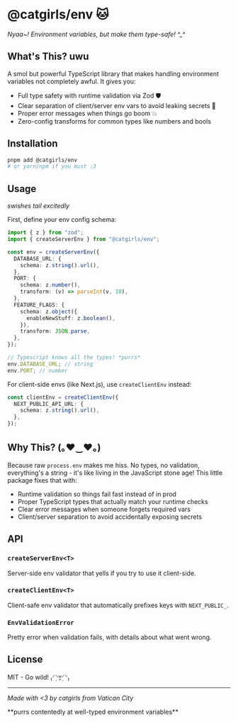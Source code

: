# @catgirls/env 🐱

_Nyaa~! Environment variables, but make them type-safe! ^\_^_

## What's This? uwu

A smol but powerful TypeScript library that makes handling environment variables not completely awful. It gives you:

- Full type safety with runtime validation via Zod 🛡️
- Clear separation of client/server env vars to avoid leaking secrets 🤫
- Proper error messages when things go boom 💥
- Zero-config transforms for common types like numbers and bools

## Installation

```bash
pnpm add @catgirls/env
# or yarn/npm if you must :3
```

## Usage

_swishes tail excitedly_

First, define your env config schema:

```typescript
import { z } from "zod";
import { createServerEnv } from "@catgirls/env";

const env = createServerEnv({
  DATABASE_URL: {
    schema: z.string().url(),
  },
  PORT: {
    schema: z.number(),
    transform: (v) => parseInt(v, 10),
  },
  FEATURE_FLAGS: {
    schema: z.object({
      enableNewStuff: z.boolean(),
    }),
    transform: JSON.parse,
  },
});

// Typescript knows all the types! *purrs*
env.DATABASE_URL; // string
env.PORT; // number
```

For client-side envs (like Next.js), use `createClientEnv` instead:

```typescript
const clientEnv = createClientEnv({
  NEXT_PUBLIC_API_URL: {
    schema: z.string().url(),
  },
});
```

## Why This? (｡♥‿♥｡)

Because raw `process.env` makes me hiss. No types, no validation, everything's a string - it's like living in the JavaScript stone age! This little package fixes that with:

- Runtime validation so things fail fast instead of in prod
- Proper TypeScript types that actually match your runtime checks
- Clear error messages when someone forgets required vars
- Client/server separation to avoid accidentally exposing secrets

## API

### `createServerEnv<T>`

Server-side env validator that yells if you try to use it client-side.

### `createClientEnv<T>`

Client-safe env validator that automatically prefixes keys with `NEXT_PUBLIC_`.

### `EnvValidationError`

Pretty error when validation fails, with details about what went wrong.

## License

MIT - Go wild! ₍⸍⸌̣ʷ̣̫⸍̣⸌₎

---

_Made with <3 by catgirls from Vatican City_

\*\*purrs contentedly at well-typed environment variables\*\*
